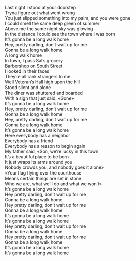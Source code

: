 <!--2022-04-09 00:14:00-->
Last night I stood at your doorstep  
Tryna figure out what went wrong  
You just slipped something into my palm, and you were gone  
I could smell the same deep green of summer  
Above me the same night sky was glowing  
In the distance I could see the town where I was born  
It’s gonna be a long walk home  
Hey, pretty darling, don’t wait up for me  
Gonna be a long walk home  
A long walk home  
In town, I pass Sal’s grocery  
Barbershop on South Street  
I looked in their faces  
They’re all rank strangers to me  
Well Veteran’s Hall high upon the hill  
Stood silent and alone  
The diner was shuttered and boarded  
With a sign that just said, «Gone»  
It’s gonna be a long walk home  
Hey, pretty darling, don’t wait up for me  
Gonna be a long walk home  
Hey, pretty darling, don’t wait up for me  
Gonna be a long walk home  
It’s gonna be a long walk home  
Here everybody has a neighbor  
Everybody has a friend  
Everybody has a reason to begin again  
My father said, «Son, we’re lucky in this town  
It’s a beautiful place to be born  
It just wraps its arms around you  
Nobody crowds you, and nobody goes it alone»  
«Your flag flying over the courthouse  
Means certain things are set in stone  
Who we are, what we’ll do and what we won’t»  
It’s gonna be a long walk home  
Hey pretty darling, don’t wait up for me  
Gonna be a long walk home  
Hey pretty darling, don’t wait up for me  
Gonna be a long walk home  
It’s gonna be a long walk home  
It’s gonna be a long walk home  
Hey pretty darling, don’t wait up for me  
Gonna be a long walk home  
Hey pretty darling, don’t wait up for me  
Gonna be a long walk home  
It’s gonna be a long walk home  
It’s gonna be a long walk home  
